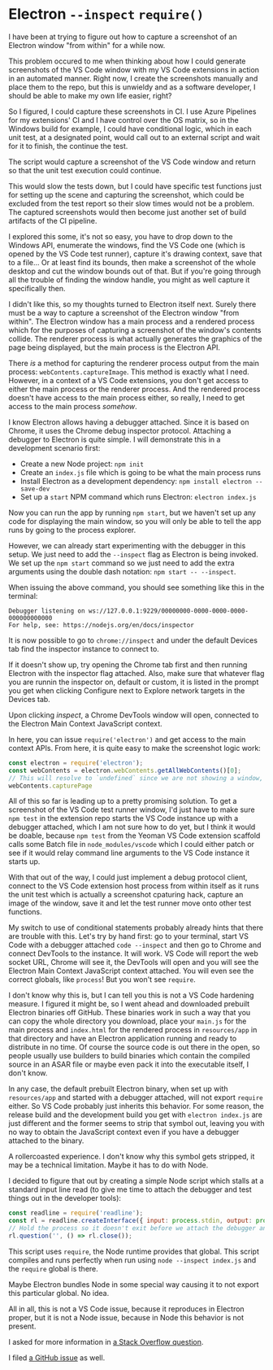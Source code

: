 # Electron `--inspect` `require()`

I have been at trying to figure out how to capture a screenshot of an Electron window "from within" for a while now.

This problem occured to me when thinking about how I could generate screenshots of the VS Code window with my VS Code
extensions in action in an automated manner. Right now, I create the screenshots manually and place them to the repo,
but this is unwieldy and as a software developer, I should be able to make my own life easier, right?

So I figured, I could capture these screenshots in CI. I use Azure Pipelines for my extensions' CI and I have control
over the OS matrix, so in the Windows build for example, I could have conditional logic, which in each unit test, at
a designated point, would call out to an external script and wait for it to finish, the continue the test.

The script would capture a screenshot of the VS Code window and return so that the unit test execution could continue.

This would slow the tests down, but I could have specific test functions just for setting up the scene and capturing
the screenshot, which could be excluded from the test report so their slow times would not be a problem. The captured
screenshots would then become just another set of build artifacts of the CI pipeline.

I explored this some, it's not so easy, you have to drop down to the Windows API, enumerate the windows, find the VS
Code one (which is opened by the VS Code test runner), capture it's drawing context, save that to a file… Or at least
find its bounds, then make a screenshot of the whole desktop and cut the window bounds out of that. But if you're
going through all the trouble of finding the window handle, you might as well capture it specifically then.

I didn't like this, so my thoughts turned to Electron itself next. Surely there must be a way to capture a screenshot
of the Electron window "from within". The Electron window has a main process and a rendered process which for the
purposes of capturing a screenshot of the window's contents collide. The renderer process is what actually generates
the graphics of the page being displayed, but the main process is the Electron API.

There _is_ a method for capturing the renderer process output from the main process: `webContents.captureImage`. This
method is exactly what I need. However, in a context of a VS Code extensions, you don't get access to either the main
process or the renderer process. And the rendered process doesn't have access to the main process either, so really,
I need to get access to the main process _somehow_.

I know Electron allows having a debugger attached. Since it is based on Chrome, it uses the Chrome debug inspector
protocol. Attaching a debugger to Electron is quite simple. I will demonstrate this in a development scenario first:

- Create a new Node project: `npm init`
- Create an `index.js` file which is going to be what the main process runs
- Install Electron as a development dependency: `npm install electron --save-dev`
- Set up a `start` NPM command which runs Electron: `electron index.js`

Now you can run the app by running `npm start`, but we haven't set up any code for displaying the main window, so you
will only be able to tell the app runs by going to the process explorer.

However, we can already start experimenting with the debugger in this setup. We just need to add the `--inspect` flag
as Electron is being invoked. We set up the `npm start` command so we just need to add the extra arguments using the
double dash notation: `npm start -- --inspect`.

When issuing the above command, you should see something like this in the terminal:

```
Debugger listening on ws://127.0.0.1:9229/00000000-0000-0000-0000-000000000000
For help, see: https://nodejs.org/en/docs/inspector
```

It is now possible to go to `chrome://inspect` and under the default Devices tab find the inspector instance to connect
to.

If it doesn't show up, try opening the Chrome tab first and then running Electron with the inspector flag attached. Also,
make sure that whatever flag you are runnin the inspector on, default or custom, it is listed in the prompt you get when
clicking Configure next to Explore network targets in the Devices tab.

Upon clicking *inspect*, a Chrome DevTools window will open, connected to the Electron Main Context JavaScript context.

In here, you can issue `require('electron')` and get access to the main context APIs. From here, it is quite easy to make
the screenshot logic work:

```js
const electron = require('electron');
const webContents = electron.webContents.getAllWebContents()[0];
// This will resolve to `undefined` since we are not showing a window, but would work if we were
webContents.capturePage
```

All of this so far is leading up to a pretty promising solution. To get a screenshot of the VS Code test runner window,
I'd just have to make sure `npm test` in the extension repo starts the VS Code instance up with a debugger attached,
which I am not sure how to do yet, but I think it would be doable, because `npm test` from the Yeoman VS Code extension
scaffold calls some Batch file in `node_modules/vscode` which I could either patch or see if it would relay command line
arguments to the VS Code instance it starts up.

With that out of the way, I could just implement a debug protocol client, connect to the VS Code extension host process
from within itself as it runs the unit test which is actually a screenshot cpaturing hack, capture an image of the window,
save it and let the test runner move onto other test functions.

My switch to use of conditional statements probably already hints that there are trouble with this. Let's try by hand
first: go to your terminal, start VS Code with a debugger attached `code --inspect` and then go to Chrome and connect
DevTools to the instance. It will work. VS Code will report the web socket URL, Chrome will see it, the DevTools will
open and you will see the Electron Main Context JavaScript context attached. You will even see the correct globals,
like `process`! But you won't see `require`.

I don't know why this is, but I can tell you this is not a VS Code hardening measure. I figured it might be, so I went
ahead and downloaded prebuilt Electron binaries off GitHub. These binaries work in such a way that you can copy the
whole directory you download, place your `main.js` for the main process and `index.html` for the rendered process in
`resources/app` in that directory and have an Electron application running and ready to distribute in no time. Of course
the source code is out there in the open, so people usually use builders to build binaries which contain the compiled
source in an ASAR file or maybe even pack it into the executable itself, I don't know.

In any case, the default prebuilt Electron binary, when set up with `resources/app` and started with a debugger attached,
will not export `require` either. So VS Code probably just inherits this behavior. For some reason, the release build
and the development build you get with `electron index.js` are just different and the former seems to strip that symbol
out, leaving you with no way to obtain the JavaScript context even if you have a debugger attached to the binary.

A rollercoasted experience. I don't know why this symbol gets stripped, it may be a technical limitation. Maybe it has
to do with Node.

I decided to figure that out by creating a simple Node script which stalls at a standard input line read (to give me time
to attach the debugger and test things out in the developer tools):

```js
const readline = require('readline');
const rl = readline.createInterface({ input: process.stdin, output: process.stdout });
// Hold the process so it doesn't exit before we attach the debugger and have a go
rl.question('', () => rl.close());
```

This script uses `require`, the Node runtime provides that global. This script compiles and runs perfectly when run using
`node --inspect index.js` and the `require` global is there.

Maybe Electron bundles Node in some special way causing it to not export this particular global. No idea.

All in all, this is not a VS Code issue, because it reproduces in Electron proper, but it is not a Node issue, because in
Node this behavior is not present.

I asked for more information in [a Stack Overflow question](https://stackoverflow.com/q/56182168/2715716).

I filed [a GitHub issue](https://github.com/electron/electron/issues/18334) as well.
